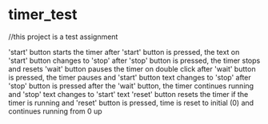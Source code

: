 # timer_test
//this project is a test assignment

'start' button starts the timer
after 'start' button is pressed, the text on 'start' button changes to 'stop'
after 'stop' button is pressed, the timer stops and resets
'wait' button pauses the timer on double click
after 'wait' button is pressed, the timer pauses and 'start' button text changes to 'stop'
after 'stop' button is pressed after the 'wait' button, the timer continues running and 'stop' text changes to 'start' text
'reset' button resets the timer
if the timer is running and 'reset' button is pressed, time is reset to initial (0) and continues running from 0 up
